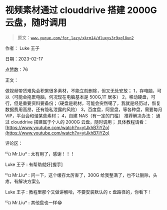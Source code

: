 # 视频素材通过 clouddrive 搭建 2000G 云盘，随时调用

> 原文：[`www.yuque.com/for_lazy/xkrm14/dluxys3r9xql8un2`](https://www.yuque.com/for_lazy/xkrm14/dluxys3r9xql8un2)

作者： Luke 王子

日期：2023-02-17

点赞数：76

正文：

做视频带货难免会积累很多素材，不能立刻删除，但又无处安放； 1，存电脑，可以（可能会拖累电脑，何况现在电脑基本是 500G,1T 居多） 2，移动硬盘，可行，但是重要资料要备份；（硬盘是耗材，可能会突然噶了，我就是经历过，恢复数据费用高昂，还有隐私泄露的风险） 3，百度盘，阿里盘，等各种盘，需要每月 VIP，平台会和谐某些素材； 4，自建 NAS（有一定的门槛） 推荐解决办法： 通过 clouddrive 搭建属于个人的 2000G 云盘，随时调用； 具体教程请看： [https://www.youtube.com/watch?v=ytJkhB7iYZo](https://www.youtube.com/watch?v=ytJkhB7iYZo)

评论区：

⁽⁽ଘ Mr.Liu* : 太有用了，感谢！！！

Luke 王子 : 有帮助就好[握手]

⁽⁽ଘ Mr.Liu* : 问一下，这个缓存太厉害了，300G 给我整满了，也不让删除，头疼，有解决方案么

Luke 王子 : 教程里那个又做讲解哈，不要安装默认的 c 盘路径的，你看下！

⁽⁽ଘ Mr.Liu* : 其他盘也一样😂



